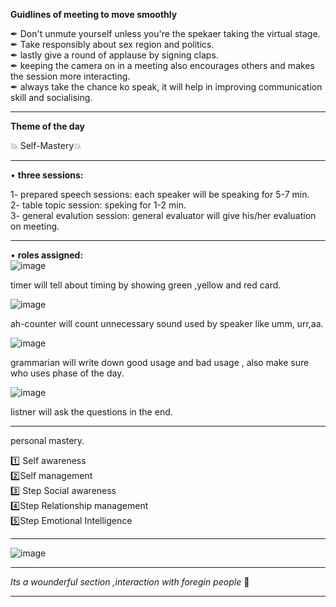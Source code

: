 **Guidlines of meeting to move smoothly**                               

  ✒ Don't unmute yourself unless you're the spekaer taking the virtual stage.                           
  ✒ Take responsibly about sex region and politics.                                
  ✒ lastly give a round of applause by signing claps.                                 
  ✒  keeping the camera on in a meeting also encourages others and makes the session more interacting.                    
  ✒ always take the chance ko speak, it will help in improving communication skill and socialising.                             

------------------------------------------------------------------------------------------------------------------------
**Theme of the day**

💥  Self-Mastery💥
                          
----------------------------------------------------------------------------------------------------------------------


• **three sessions:**                              

1- prepared speech sessions: each speaker will be speaking for 5-7 min.                                             
2- table topic session: speking for 1-2 min.                           
3- general evalution session: general evaluator will give his/her evaluation on meeting.                       

------------------------------------------------------------------------------------------------------------------------------

• **roles assigned:**                                   
![image](https://user-images.githubusercontent.com/85113970/132003015-b0207eec-4905-405f-96db-6fc32892aaeb.png)                             

timer will tell about timing by showing green ,yellow and red card.                          

![image](https://user-images.githubusercontent.com/85113970/132003151-b41fd724-5743-4a94-96e8-9bda1abc0d19.png)                                      

ah-counter will count unnecessary sound used by speaker like umm, urr,aa.                                  

![image](https://user-images.githubusercontent.com/85113970/132003214-b7cf823c-75f2-4876-9c6b-1c53e1d8b010.png)                       

grammarian will write down good usage and bad usage , also make sure who uses phase of the day.                                   

![image](https://user-images.githubusercontent.com/85113970/132003319-35ec44e9-8421-4b61-b3dc-84a38827b0b3.png)                                   

listner will ask the questions in the end.                                      

------------------------------------------------------------------------------------------------------------------------            
 personal mastery.
 
 1️⃣ Self  awareness                      
 2️⃣Self  management                          
 3️⃣ Step  Social awareness                            
 4️⃣Step  Relationship management                        
 5️⃣Step  Emotional Intelligence            


--------------------------------------------------------------------------------------------------------------------------

![image](https://user-images.githubusercontent.com/85113970/133062637-39e87547-ac7d-4014-8d42-b0435df7e881.png)

---------------------------------------------------------------------------------------------------------------------
*Its a wounderful section ,interaction with foregin people*  🤗               

------------------------------------------------------------------------------------------------------------------------  
